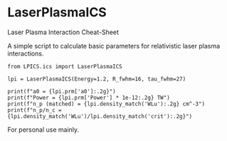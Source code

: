 # LaserPlasmaICS
Laser Plasma Interaction Cheat-Sheet

A simple script to calculate basic parameters for relativistic laser plasma interactions. 

```
from LPICS.ics import LaserPlasmaICS

lpi = LaserPlasmaICS(Energy=1.2, R_fwhm=16, tau_fwhm=27)

print(f"a0 = {lpi.prm['a0']:.2g}")
print(f"Power = {lpi.prm['Power'] * 1e-12:.2g} TW")
print(f"n_p (matched) = {lpi.density_match('WLu'):.2g} cm^-3")
print(f"n_p/n_c = {lpi.density_match('WLu')/lpi.density_match('crit'):.2g}")
```

For personal use mainly.
